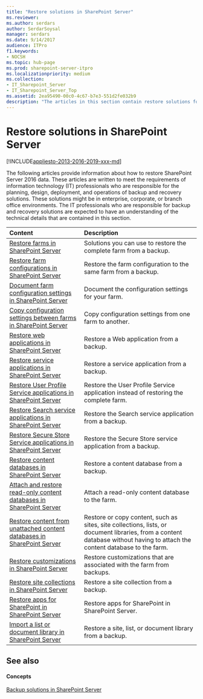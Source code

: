 ```yaml
---
title: "Restore solutions in SharePoint Server"
ms.reviewer: 
ms.author: serdars
author: SerdarSoysal
manager: serdars
ms.date: 9/14/2017
audience: ITPro
f1.keywords:
- NOCSH
ms.topic: hub-page
ms.prod: sharepoint-server-itpro
ms.localizationpriority: medium
ms.collection:
- IT_Sharepoint_Server
- IT_Sharepoint_Server_Top
ms.assetid: 2ea95490-00c0-4c67-b7e3-551d2fe032b9
description: "The articles in this section contain restore solutions for the SharePoint Server environments."
---
```


# Restore solutions in SharePoint Server

[!INCLUDE[appliesto-2013-2016-2019-xxx-md](../includes/appliesto-2013-2016-2019-xxx-md.md)]
  
The following articles provide information about how to restore SharePoint Server 2016 data. These articles are written to meet the requirements of information technology (IT) professionals who are responsible for the planning, design, deployment, and operations of backup and recovery solutions. These solutions might be in enterprise, corporate, or branch office environments. The IT professionals who are responsible for backup and recovery solutions are expected to have an understanding of the technical details that are contained in this section.
  
  
|**Content**|**Description**|
|:-----|:-----|
|[Restore farms in SharePoint Server](restore-a-farm.md) <br/> |Solutions you can use to restore the complete farm from a backup.  <br/> |
|[Restore farm configurations in SharePoint Server](restore-a-farm-configuration.md) <br/> |Restore the farm configuration to the same farm from a backup.  <br/> |
|[Document farm configuration settings in SharePoint Server](document-farm-configuration-settings.md) <br/> |Document the configuration settings for your farm.  <br/> |
|[Copy configuration settings between farms in SharePoint Server](copy-configuration-settings-between-farms.md) <br/> |Copy configuration settings from one farm to another.  <br/> |
|[Restore web applications in SharePoint Server](restore-a-web-application.md) <br/> |Restore a Web application from a backup.  <br/> |
|[Restore service applications in SharePoint Server](restore-a-service-application.md) <br/> |Restore a service application from a backup.  <br/> |
|[Restore User Profile Service applications in SharePoint Server](restore-a-user-profile-service-application.md) <br/> |Restore the User Profile Service application instead of restoring the complete farm.  <br/> |
|[Restore Search service applications in SharePoint Server](restore-a-search-service-application.md) <br/> |Restore the Search service application from a backup.  <br/> |
|[Restore Secure Store Service applications in SharePoint Server](restore-a-secure-store-service-application.md) <br/> |Restore the Secure Store service application from a backup.  <br/> |
|[Restore content databases in SharePoint Server](restore-a-content-database.md) <br/> |Restore a content database from a backup.  <br/> |
|[Attach and restore read-only content databases in SharePoint Server](attach-and-restore-a-read-only-content-database.md) <br/> |Attach a read-only content database to the farm.  <br/> |
|[Restore content from unattached content databases in SharePoint Server](restore-content-from-an-unattached-content-database.md) <br/> |Restore or copy content, such as sites, site collections, lists, or document libraries, from a content database without having to attach the content database to the farm.  <br/> |
|[Restore customizations in SharePoint Server](restore-customizations.md) <br/> |Restore customizations that are associated with the farm from backups.  <br/> |
|[Restore site collections in SharePoint Server](restore-site-collections.md) <br/> |Restore a site collection from a backup.  <br/> |
|[Restore apps for SharePoint in SharePoint Server](restore-apps-for-sharepoint.md) <br/> |Restore apps for SharePoint in SharePoint Server.  <br/> |
|[Import a list or document library in SharePoint Server](import-a-list-or-document-library.md) <br/> |Restore a site, list, or document library from a backup.  <br/> |
   
## See also

#### Concepts

[Backup solutions in SharePoint Server](backup.md)

